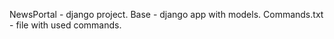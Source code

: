 NewsPortal - django project.
Base - django app with models.
Commands.txt - file with used commands.
